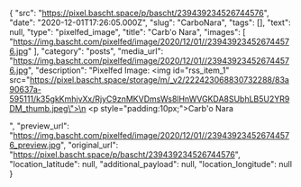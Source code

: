 {
  "src": "https://pixel.bascht.space/p/bascht/239439234526744576",
  "date": "2020-12-01T17:26:05.000Z",
  "slug": "CarboNara",
  "tags": [],
  "text": null,
  "type": "pixelfed_image",
  "title": "Carb'o Nara",
  "images": [
    "https://img.bascht.com/pixelfed/image/2020/12/01//239439234526744576.jpg"
  ],
  "category": "posts",
  "media_url": "https://img.bascht.com/pixelfed/image/2020/12/01//239439234526744576.jpg",
  "description": "Pixelfed Image: <img id=\"rss_item_1\" src=\"https://pixel.bascht.space/storage/m/_v2/222423068830732288/83a90637a-595111/k35gkKmhjvXx/RjyC9znMKVDmsWs8lHnWVGKDA8SUbhLB5U2YR9DM_thumb.jpeg\">\n            <p style=\"padding:10px;\">Carb'o Nara</p>",
  "preview_url": "https://img.bascht.com/pixelfed/image/2020/12/01//239439234526744576_preview.jpg",
  "original_url": "https://pixel.bascht.space/p/bascht/239439234526744576",
  "location_latitude": null,
  "additional_payload": null,
  "location_longitude": null
}